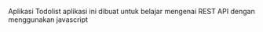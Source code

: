 Aplikasi Todolist 
aplikasi ini dibuat untuk belajar mengenai REST API dengan menggunakan javascript

